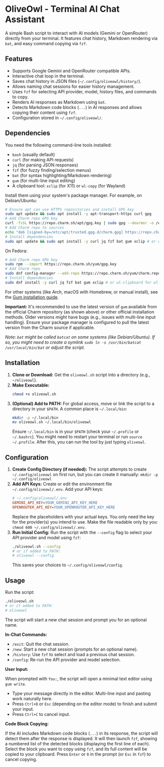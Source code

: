 # OliveOwl - Terminal AI Chat Assistant

A simple Bash script to interact with AI models (Gemini or OpenRouter) directly from your terminal. It features chat history, Markdown rendering via `bat`, and easy command copying via `fzf`.

## Features

*   Supports Google Gemini and OpenRouter compatible APIs.
*   Interactive chat loop in the terminal.
*   Saves chat history in JSON files (`~/.config/oliveowl/history/`).
*   Allows naming chat sessions for easier history management.
*   Uses `fzf` for selecting API provider, model, history files, and commands to copy.
*   Renders AI responses as Markdown using `bat`.
*   Detects Markdown code blocks (```...```) in AI responses and allows copying their content using `fzf`.
*   Configuration stored in `~/.config/oliveowl/`.

## Dependencies

You need the following command-line tools installed:

*   `bash` (usually default)
*   `curl` (for making API requests)
*   `jq` (for parsing JSON responses)
*   `fzf` (for fuzzy finding/selection menus)
*   `bat` (for syntax highlighting/Markdown rendering)
*   `gum` (for multi-line input editing)
*   A clipboard tool: `xclip` (for X11) or `wl-copy` (for Wayland)

Install them using your system's package manager. For example, on Debian/Ubuntu:
```bash
# Ensure apt can use HTTPS repositories and install GPG key
sudo apt update && sudo apt install -y apt-transport-https curl gpg
# Add Charm repo GPG key
curl -fsSL https://repo.charm.sh/apt/gpg.key | sudo gpg --dearmor -o /etc/apt/trusted.gpg.d/charm.gpg
# Add Charm repo to sources
echo "deb [signed-by=/etc/apt/trusted.gpg.d/charm.gpg] https://repo.charm.sh/apt/ * *" | sudo tee /etc/apt/sources.list.d/charm.list
# Install dependencies
sudo apt update && sudo apt install -y curl jq fzf bat gum xclip # or wl-clipboard for wl-copy
```
On Fedora:
```bash
# Add Charm repo GPG key
sudo rpm --import https://repo.charm.sh/yum/gpg.key
# Add Charm repo
sudo dnf config-manager --add-repo https://repo.charm.sh/yum/charm.repo
# Install dependencies
sudo dnf install -y curl jq fzf bat gum xclip # or wl-clipboard for wl-copy
```
For other systems (like Arch, macOS with Homebrew, or manual install), see the [Gum installation guide](https://github.com/charmbracelet/gum#installation).

**Important:** It's recommended to use the latest version of `gum` available from the official Charm repository (as shown above) or other official installation methods. Older versions might have bugs (e.g., issues with multi-line input handling). Ensure your package manager is configured to pull the latest version from the Charm source if applicable.

*Note: `bat` might be called `batcat` on some systems (like Debian/Ubuntu). If so, you might need to create a symlink `sudo ln -s /usr/bin/batcat /usr/local/bin/bat` or adjust the script.*

## Installation

1.  **Clone or Download:** Get the `oliveowl.sh` script into a directory (e.g., `~/oliveowl`).
2.  **Make Executable:**
    ```bash
    chmod +x oliveowl.sh
    ```
3.  **(Optional) Add to PATH:** For global access, move or link the script to a directory in your `$PATH`. A common place is `~/.local/bin`:
    ```bash
    mkdir -p ~/.local/bin
    mv oliveowl.sh ~/.local/bin/oliveowl
    ```
    Ensure `~/.local/bin` is in your `$PATH` (check your `~/.profile` or `~/.bashrc`). You might need to restart your terminal or run `source ~/.profile`. After this, you can run the tool by just typing `oliveowl`.

## Configuration

1.  **Create Config Directory (if needed):** The script attempts to create `~/.config/oliveowl` on first run, but you can create it manually: `mkdir -p ~/.config/oliveowl`
2.  **Add API Keys:** Create or edit the environment file `~/.config/oliveowl/.env`. Add your API keys:
    ```ini
    # ~/.config/oliveowl/.env
    GEMINI_API_KEY=YOUR_GEMINI_API_KEY_HERE
    OPENROUTER_API_KEY=YOUR_OPENROUTER_API_KEY_HERE
    ```
    Replace the placeholders with your actual keys. You only need the key for the provider(s) you intend to use. Make the file readable only by you: `chmod 600 ~/.config/oliveowl/.env`.
3.  **Run Initial Config:** Run the script with the `--config` flag to select your API provider and model using `fzf`:
    ```bash
    ./oliveowl.sh --config
    # or if added to PATH:
    # oliveowl --config
    ```
    This saves your choices to `~/.config/oliveowl/config`.

## Usage

Run the script:
```bash
./oliveowl.sh
# or if added to PATH:
# oliveowl
```

The script will start a new chat session and prompt you for an optional name.

**In-Chat Commands:**

*   `/exit`: Quit the chat session.
*   `/new`: Start a new chat session (prompts for an optional name).
*   `/history`: Use `fzf` to select and load a previous chat session.
*   `/config`: Re-run the API provider and model selection.

**User Input:**

When prompted with `You:`, the script will open a minimal text editor using `gum write`.
*   Type your message directly in the editor. Multi-line input and pasting work naturally here.
*   Press `Ctrl+D` or `Esc` (depending on the editor mode) to finish and submit your input.
*   Press `Ctrl+C` to cancel input.

**Code Block Copying:**

If the AI includes Markdown code blocks (```...```) in its response, the script will detect them after the response is displayed. It will then launch `fzf`, showing a numbered list of the detected blocks (displaying the first line of each). Select the block you want to copy using `fzf`, and its full content will be copied to your clipboard. Press `Enter` or `0` in the prompt (or `Esc` in `fzf`) to cancel copying.
